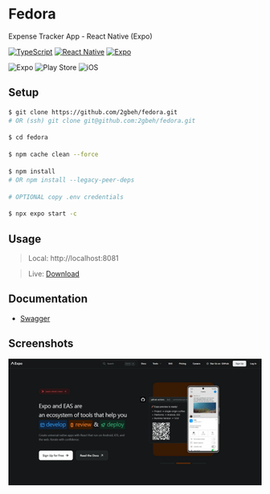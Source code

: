 # Fedora

Expense Tracker App - React Native (Expo)

[![TypeScript](https://img.shields.io/badge/TypeScript-5.x-blue.svg)](https://www.typescriptlang.org/docs/handbook/2/everyday-types.html)
[![React Native](https://img.shields.io/badge/React_Native-0.74-58c4dc.svg)](https://reactnative.dev/docs/environment-setup)
[![Expo](https://img.shields.io/badge/Expo-51.x-000014.svg)](https://docs.expo.dev/tutorial/create-your-first-app/)

![Expo](https://img.shields.io/badge/expo-1C1E24?style=for-the-badge&logo=expo&logoColor=#D04A37)
![Play Store](https://img.shields.io/badge/Google_Play-414141?style=for-the-badge&logo=google-play&logoColor=white)
![iOS](https://img.shields.io/badge/iOS-000000?style=for-the-badge&logo=ios&logoColor=white)

## Setup

```bash
$ git clone https://github.com/2gbeh/fedora.git
# OR (ssh) git clone git@github.com:2gbeh/fedora.git

$ cd fedora

$ npm cache clean --force

$ npm install
# OR npm install --legacy-peer-deps

# OPTIONAL copy .env credentials

$ npx expo start -c
```

## Usage

> Local: http://localhost:8081

> Live: [Download](https://expo.dev/accounts/2gbeh/projects/fedora/builds/4485e7f8-90e1-4b31-b060-e94784dd7d9a)

## Documentation

- [Swagger](https://aladdin-p20y.onrender.com/)

## Screenshots

![Social Preview](./assets/social-preview.png)
